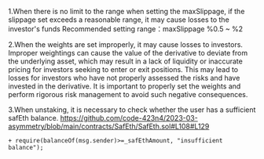 1.When there is no limit to the range when setting the maxSlippage, if the slippage set exceeds a reasonable range, it may cause losses to the investor's funds
Recommended setting range：maxSlippage  %0.5 ~ %2

2.When the weights are set improperly, it may cause losses to investors. Improper weightings can cause the value of the derivative to deviate from the underlying asset, which may result in a lack of liquidity or inaccurate pricing for investors seeking to enter or exit positions. This may lead to losses for investors who have not properly assessed the risks and have invested in the derivative. It is important to properly set the weights and perform rigorous risk management to avoid such negative consequences.

3.When unstaking, it is necessary to check whether the user has a sufficient safEth balance.
https://github.com/code-423n4/2023-03-asymmetry/blob/main/contracts/SafEth/SafEth.sol#L108#L129

```solidity
+ require(balanceOf(msg.sender)>=_safEthAmount, "insufficient balance");
```